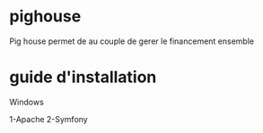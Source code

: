 # pighouse
Pig house permet de au couple de gerer le financement ensemble

# guide d'installation

Windows 

1-Apache
2-Symfony
